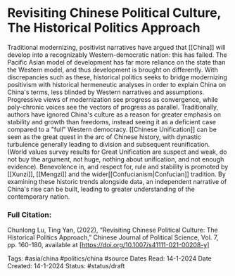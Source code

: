 # Revisiting Chinese Political Culture, The Historical Politics Approach
Traditional modernizing, positivist narratives have argued that [[China]] will develop into a recognizably Western-democratic nation: this has failed. The Pacific Asian model of development has far more reliance on the state than the Western model, and thus development is brought on differently. With discrepancies such as these, historical politics seeks to bridge modernizing positivism with historical hermeneutic analyses in order to explain China on China's terms, less blinded by Western narratives and assumptions.
Progressive views of modernization see progress as convergence, while poly-chronic voices see the vectors of progress as parallel. Traditionally, authors have ignored China's culture as a reason for greater emphasis on stability and growth than freedoms, instead seeing it as a deficient case compared to a "full" Western democracy. [[Chinese Unification]] can be seen as the great quest in the arc of Chinese history, with dynastic turbulence generally leading to division and subsequent reunification. (World values survey results for Great Unification are suspect and weak, do not buy the argument, not huge, nothing about unification, and not enough evidence). Benevolence in, and respect for, rule and stability is promoted by [[Xunzi]], [[Mengzi]] and the wider[[Confucianism|Confucian]] tradition. By examining these historic trends alongside data, an independent narrative of China's rise can be built, leading to greater understanding of the contemporary nation.

### Full Citation:
Chunlong Lu, Ting Yan, (2022), “Revisiting Chinese Political Culture: The Historical Politics Approach,” Chinese Journal of Political Science, Vol. 7, pp. 160-180, available at [https://doi.org/10.1007/s41111-021-00208-y]

Tags:   #asia/china  #politics/china #source
Dates Read: 14-1-2024
Date Created: 14-1-2024
Status: #status/draft